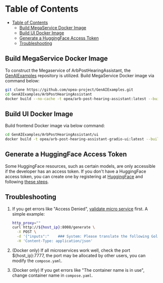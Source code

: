# Table of Contents

- [Table of Contents](#table-of-contents)
  - [Build MegaService Docker Image](#build-megaservice-docker-image)
  - [Build UI Docker Image](#build-ui-docker-image)
  - [Generate a HuggingFace Access Token](#generate-a-huggingface-access-token)
  - [Troubleshooting](#troubleshooting)

## Build MegaService Docker Image

To construct the Megaservice of ArbPostHearingAssistant, the [GenAIExamples](https://github.com/opea-project/GenAIExamples.git) repository is utilized. Build MegaService Docker image via command below:

```bash
git clone https://github.com/opea-project/GenAIExamples.git
cd GenAIExamples/ArbPostHearingAssistant
docker build --no-cache -t opea/arb-post-hearing-assistant:latest --build-arg https_proxy=$https_proxy --build-arg http_proxy=$http_proxy -f Dockerfile .
```

## Build UI Docker Image

Build frontend Docker image via below command:

```bash
cd GenAIExamples/ArbPostHearingAssistant/ui
docker build -t opea/arb-post-hearing-assistant-gradio-ui:latest --build-arg https_proxy=$https_proxy --build-arg http_proxy=$http_proxy -f ./docker/Dockerfile .
```

## Generate a HuggingFace Access Token

Some HuggingFace resources, such as certain models, are only accessible if the developer has an access token. If you don't have a HuggingFace access token, you can create one by registering at [HuggingFace](https://huggingface.co/) and following [these steps](https://huggingface.co/docs/transformers.js/en/guides/private#step-1-generating-a-user-access-token).

## Troubleshooting

1. If you get errors like "Access Denied", [validate micro service](https://github.com/opea-project/GenAIExamples/tree/main/ArbPostHearingAssistant/docker_compose/intel/cpu/xeon/README.md#validate-microservices) first. A simple example:

   ```bash
   http_proxy=""
   curl http://${host_ip}:8008/generate \
     -X POST \
     -d '{"inputs":"    ### System: Please translate the following Golang codes into  Python codes.    ### Original codes:    '\'''\'''\''Golang    \npackage main\n\nimport \"fmt\"\nfunc main() {\n    fmt.Println(\"Hello, World!\");\n    '\'''\'''\''    ### Translated codes:","parameters":{"max_tokens":17, "do_sample": true}}' \
     -H 'Content-Type: application/json'
   ```

2. (Docker only) If all microservices work well, check the port ${host_ip}:7777, the port may be allocated by other users, you can modify the `compose.yaml`.
3. (Docker only) If you get errors like "The container name is in use", change container name in `compose.yaml`.

